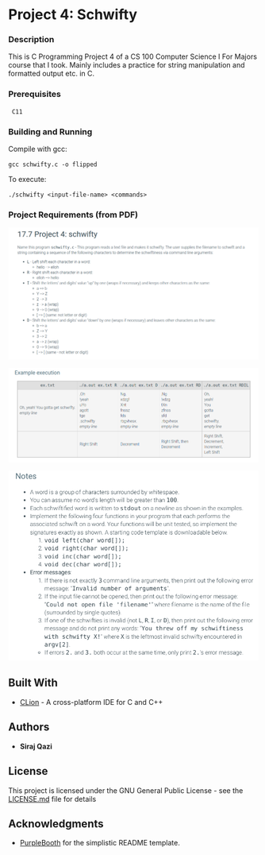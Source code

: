 # Project 4: Schwifty

### Description

This is C Programming Project 4 of a CS 100 Computer Science I For Majors course that I took. Mainly includes a practice for string manipulation and formatted output etc. in C.

### Prerequisites

```
 C11
```

### Building and Running

Compile with gcc:

```
gcc schwifty.c -o flipped
```

To execute:

```
./schwifty <input-file-name> <commands>
```

### Project Requirements (from PDF)
![proj](/samples/project-desc.png)

![sample1](/samples/sample1.png)

![notes](/samples/notes.png)
 
## Built With

* [CLion](https://www.jetbrains.com/clion/) - A cross-platform IDE for C and C++

## Authors

* **Siraj Qazi**

## License

This project is licensed under the GNU General Public License - see the [LICENSE.md](LICENSE.md) file for details

## Acknowledgments

 - [PurpleBooth](https://github.com/PurpleBooth) for the simplistic README template.
